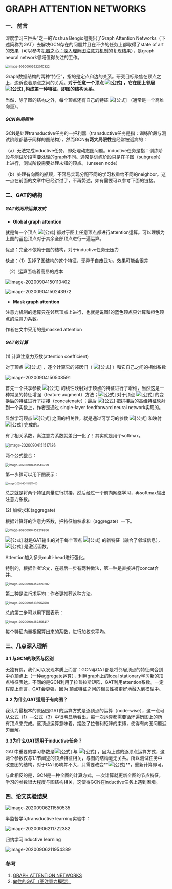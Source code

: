 # GRAPH ATTENTION NETWORKS

### 一、 前言

深度学习三巨头”之一的Yoshua Bengio组提出了Graph Attention Networks（下述简称为GAT）去解决GCN存在的问题并且在不少的任务上都取得了state of art的效果（可以参考[机器之心：深入理解图注意力机制](https://zhuanlan.zhihu.com/p/57180498)的复现结果），是graph neural network领域值得关注的工作。

<img src="https://gitee.com/karlhan/picgo/raw/master/img//image-20200905222010322.png" alt="image-20200905222010322" style="zoom:67%;" />

Graph数据结构的两种“特征”，指的是定点和边的关系。研究目标聚焦在顶点之上，边诉说着顶点之间的关系。**对于任意一个顶点 ![[公式]](https://www.zhihu.com/equation?tex=i) ，它在图上邻居 ![[公式]](https://www.zhihu.com/equation?tex=%5Cmathcal%7BN%7D_i) ,构成第一种特征，即图的结构关系。**

当然，除了图的结构之外，每个顶点还有自己的特征 ![[公式]](https://www.zhihu.com/equation?tex=h_i) （通常是一个高维向量）。

##### GCN的局限性

GCN是处理transductive任务的一把利器（transductive任务是指：训练阶段与测试阶段都基于同样的图结构），然而GCN有**两大局限性**是经常被诟病的：

（a）无法完成inductive任务，即处理动态图问题。inductive任务是指：训练阶段与测试阶段需要处理的graph不同。通常是训练阶段只是在子图（subgraph）上进行，测试阶段需要处理未知的顶点。（unseen node）

（b）处理有向图的瓶颈，不容易实现分配不同的学习权重给不同的neighbor。这一点在前面的文章中已经讲过了，不再赘述，如有需要可以参考下面的链接。

### 二、GAT的结构

##### GAT的两种运算方式

- **Global graph attention**

就是每一个顶点 ![[公式]](https://www.zhihu.com/equation?tex=i) 都对于图上任意顶点都进行attention运算。可以理解为上图的蓝色顶点对于其余全部顶点进行一遍运算。

优点：完全不依赖于图的结构，对于inductive任务无压力

缺点：（1）丢掉了图结构的这个特征，无异于自废武功，效果可能会很差

​			（2）运算面临着高昂的成本

<img src="https://gitee.com/karlhan/picgo/raw/master/img//image-20200904150110402.png" alt="image-20200904150110402"  />

![image-20200904150243972](https://gitee.com/karlhan/picgo/raw/master/img//image-20200904150243972.png)

- **Mask graph attention**

注意力机制的运算只在邻居顶点上进行，也就是说图1的蓝色顶点只计算和橙色顶点的注意力系数。

作者在文中采用的是masked attention

##### GAT的计算

(1) 计算注意力系数(attention coefficient)

对于顶点 ![[公式]](https://www.zhihu.com/equation?tex=i) ，逐个计算它的邻居们（ ![[公式]](https://www.zhihu.com/equation?tex=j+%5Cin+%5Cmathcal%7BN%7D_i) ）和它自己之间的相似系数

![image-20200904150508591](https://gitee.com/karlhan/picgo/raw/master/img//image-20200904150508591.png)

首先一个共享参数 ![[公式]](https://www.zhihu.com/equation?tex=W) 的线性映射对于顶点的特征进行了增维，当然这是一种常见的特征增强（feature augment）方法；![[公式]](https://www.zhihu.com/equation?tex=%5Cleft%5B+%5Ccdot+%5Cbig%7C+%5Cbig%7C+%5Ccdot%5Cright%5D+) 对于顶点 ![[公式]](https://www.zhihu.com/equation?tex=i%2Cj) 的变换后的特征进行了拼接（concatenate）；最后 ![[公式]](https://www.zhihu.com/equation?tex=a%28%5Ccdot%29) 把拼接后的高维特征映射到一个实数上，作者是通过 single-layer feedforward neural network实现的。

显然学习顶点 ![[公式]](https://www.zhihu.com/equation?tex=i%2Cj) 之间的相关性，就是通过可学习的参数 ![[公式]](https://www.zhihu.com/equation?tex=W) 和映射 ![[公式]](https://www.zhihu.com/equation?tex=a%28%5Ccdot%29) 完成的。

有了相关系数，离注意力系数就差归一化了！其实就是用个softmax。

<img src="https://gitee.com/karlhan/picgo/raw/master/img//image-20200904151517126.png" alt="image-20200904151517126" style="zoom: 80%;" />

两个公式整合：

<img src="https://gitee.com/karlhan/picgo/raw/master/img//image-20200904151545929.png" alt="image-20200904151545929" style="zoom:67%;" />

第一步骤可以用下图表示：

<img src="https://gitee.com/karlhan/picgo/raw/master/img//image-20200904151617400.png" alt="image-20200904151617400" style="zoom:50%;" />

总之就是将两个特征向量进行拼接，然后经过一个前向网络学习，再softmax输出注意力系数。



(2) 加权求和(aggregate)

根据计算好的注意力系数，把特征加权求和（aggregate）一下。

<img src="https://gitee.com/karlhan/picgo/raw/master/img//image-20200904152219956.png" alt="image-20200904152219956" style="zoom:67%;" />

![[公式]](https://www.zhihu.com/equation?tex=h_i%5E%7B%27%7D) 就是GAT输出的对于每个顶点 ![[公式]](https://www.zhihu.com/equation?tex=i) 的新特征（融合了邻域信息）， ![[公式]](https://www.zhihu.com/equation?tex=%5Csigma%5Cleft%28+%5Ccdot+%5Cright%29) 是激活函数。

Attention加入多头multi-head进行强化。

特别的，根据作者论文，在最后一步有两种做法，第一种是直接进行concat合并。

<img src="https://gitee.com/karlhan/picgo/raw/master/img//image-20200904152320207.png" alt="image-20200904152320207" style="zoom:67%;" />

第二种是进行求平均：作者更推荐这种方法。

<img src="https://gitee.com/karlhan/picgo/raw/master/img//image-20200905133952510.png" alt="image-20200905133952510" style="zoom:67%;" />

总的第二步可以用下图表示：

<img src="https://gitee.com/karlhan/picgo/raw/master/img//image-20200904152356417.png" alt="image-20200904152356417" style="zoom:67%;" />

每个特征向量根据算出来的系数，进行加权求平均。

### 三、几点深入理解

**3.1 与GCN的联系与区别**

无独有偶，我们可以发现本质上而言：GCN与GAT都是将邻居顶点的特征聚合到中心顶点上（一种aggregate运算），利用graph上的local stationary学习新的顶点特征表达。不同的是GCN利用了拉普拉斯矩阵，GAT利用attention系数。一定程度上而言，GAT会更强，因为 顶点特征之间的相关性被更好地融入到模型中。

**3.2 为什么GAT适用于有向图？**

我认为最根本的原因是GAT的运算方式是逐顶点的运算（node-wise），这一点可从公式（1）—公式（3）中很明显地看出。每一次运算都需要循环遍历图上的所有顶点来完成。逐顶点运算意味着，摆脱了拉普利矩阵的束缚，使得有向图问题迎刃而解。

**3.3为什么GAT适用于inductive任务？**

GAT中重要的学习参数是![[公式]](https://www.zhihu.com/equation?tex=W) 与 ![[公式]](https://www.zhihu.com/equation?tex=a%28%5Ccdot%29) ，因为上述的逐顶点运算方式，这两个参数仅与1.1节阐述的顶点特征相关，与图的结构毫无关系。所以测试任务中改变图的结构，对于GAT影响并不大，只需要改变**![[公式]](https://www.zhihu.com/equation?tex=%5Cmathcal%7BN%7D_i)**，重新计算即可。

与此相反的是，GCN是一种全图的计算方式，一次计算就更新全图的节点特征。学习的参数很大程度与图结构相关，这使得GCN在inductive任务上遇到困境。

### 四、论文实验结果

![image-20200906211550535](https://gitee.com/karlhan/picgo/raw/master/img//image-20200906211550535.png)

半监督学习transductive learning实验中：

![image-20200906211722382](https://gitee.com/karlhan/picgo/raw/master/img//image-20200906211722382.png)

归纳学习inductive learning

![image-20200906211954389](https://gitee.com/karlhan/picgo/raw/master/img//image-20200906211954389.png)







### 参考

1. [GRAPH ATTENTION NETWORKS](https：//arxiv.org/abs/1710.10903)
2. [向往的GAT（图注意力模型）](https://zhuanlan.zhihu.com/p/81350196?utm_source=wechat_session)